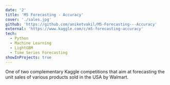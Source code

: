 ```yaml
---
date: '2'
title: 'M5 Forecasting - Accuracy'
cover: './sales.jpg'
github: 'https://github.com/aniketvakil/M5-Forecasting---Accuracy'
external: 'https://www.kaggle.com/c/m5-forecasting-accuracy'
tech:
  - Python
  - Machine Learning
  - LightGBM
  - Time Series Forecasting
showInProjects: true
---
```


One of two complementary Kaggle competitions that aim at forecasting the unit sales of various products sold in the USA by Walmart.
